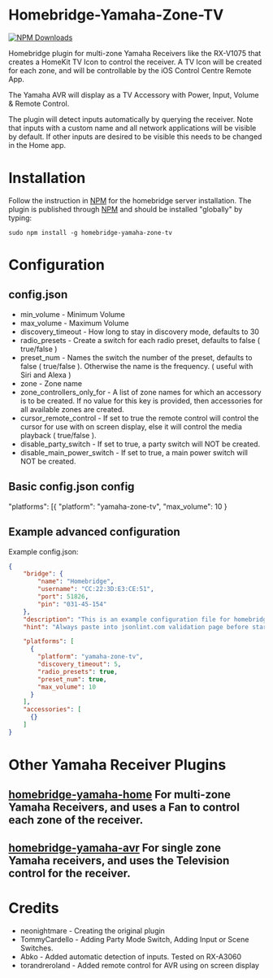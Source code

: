# Homebridge-Yamaha-Zone-TV

[![NPM Downloads](https://img.shields.io/npm/dm/homebridge-yamaha-zone-tv.svg?style=flat)](https://npmjs.org/package/homebridge-yamaha-zone-tv)

Homebridge plugin for multi-zone Yamaha Receivers like the RX-V1075 that creates a HomeKit TV Icon to control the receiver.  A TV Icon will be created for each zone, and will be controllable by the iOS Control Centre Remote App.

The Yamaha AVR will display as a TV Accessory with Power, Input, Volume & Remote Control.

The plugin will detect inputs automatically by querying the receiver. Note that inputs with a custom name and all network applications will be visible by default. If other inputs are desired to be visible this needs to be changed in the Home app.

# Installation

Follow the instruction in [NPM](https://www.npmjs.com/package/homebridge) for the homebridge server installation. The plugin is published through [NPM](https://www.npmjs.com/package/homebridge-yamaha-zone-tv) and should be installed "globally" by typing:

    sudo npm install -g homebridge-yamaha-zone-tv

# Configuration

## config.json

-   min_volume - Minimum Volume
-   max_volume - Maximum Volume
-   discovery_timeout - How long to stay in discovery mode, defaults to 30
-   radio_presets - Create a switch for each radio preset, defaults to false ( true/false )
-   preset_num - Names the switch the number of the preset, defaults to false ( true/false ). Otherwise the name is the frequency. ( useful with Siri and Alexa )
-   zone - Zone name
-   zone_controllers_only_for - A list of zone names for which an accessory is to be created. If no value for this key is provided, then accessories for all available zones are created.
-   cursor_remote_control - If set to true the remote control will control the cursor for use with on screen display, else it will control the media playback ( true/false ).
-   disable_party_switch - If set to true, a party switch will NOT be created.
-   disable_main_power_switch - If set to true, a main power switch will NOT be created.

## Basic config.json config

"platforms": \[{
  "platform": "yamaha-zone-tv",
  "max_volume": 10
}

## Example advanced configuration

Example config.json:

```json
{
    "bridge": {
        "name": "Homebridge",
        "username": "CC:22:3D:E3:CE:51",
        "port": 51826,
        "pin": "031-45-154"
    },
    "description": "This is an example configuration file for homebridge plugin for yamaha AVR",
    "hint": "Always paste into jsonlint.com validation page before starting your homebridge, saves a lot of frustration",

    "platforms": [
      {
        "platform": "yamaha-zone-tv",
        "discovery_timeout": 5,
        "radio_presets": true,
        "preset_num": true,
        "max_volume": 10
      }
    ],
    "accessories": [
      {}
    ]
}
```

# Other Yamaha Receiver Plugins

## [homebridge-yamaha-home](https://github.com/NorthernMan54/homebridge-yamaha-home) For multi-zone Yamaha Receivers, and uses a Fan to control each zone of the receiver.

## [homebridge-yamaha-avr](https://github.com/ACDR/homebridge-yamaha-avr) For single zone Yamaha receivers, and uses the Television control for the receiver.



# Credits

-   neonightmare - Creating the original plugin
-   TommyCardello - Adding Party Mode Switch, Adding Input or Scene Switches.
-   Abko - Added automatic detection of inputs. Tested on RX-A3060
-   torandreroland - Added remote control for AVR using on screen display
